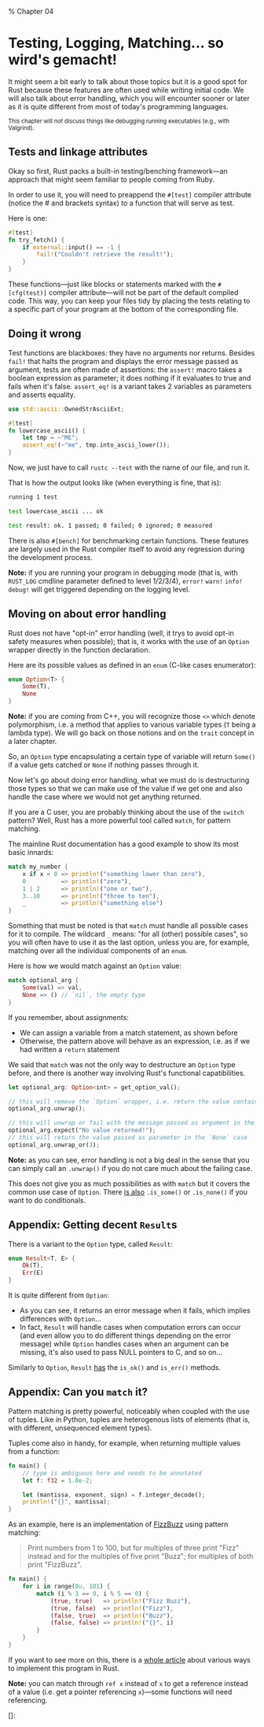 % Chapter 04

Testing, Logging, Matching... so wird's gemacht!
================================================

It might seem a bit early to talk about those topics but it is a good spot for Rust because these features are often used while writing initial code. We will also talk about error handling, which you will encounter sooner or later as it is quite different from most of today's programming languages.

<small>This chapter will not discuss things like debugging running executables (e.g., with Valgrind).</small>

Tests and linkage attributes
----------------------------

Okay so first, Rust packs a built-in testing/benching framework&mdash;an approach that might seem familiar to people coming from Ruby.

In order to use it, you will need to preappend the `#[test]` compiler attribute (notice the # and brackets syntax) to a function that will serve as test.

Here is one:

~~~~rust
#[test]
fn try_fetch() {
    if external::input() == -1 {
        fail!("Couldn't retrieve the result!");
    }
}
~~~~

These functions&mdash;just like blocks or statements marked with the `#[cfg(test)]` compiler attribute&mdash;will not be part of the default compiled code. This way, you can keep your files tidy by placing the tests relating to a specific part of your program at the bottom of the corresponding file.

Doing it wrong
--------------

Test functions are blackboxes: they have no arguments nor returns.
Besides `fail!` that halts the program and displays the error message passed as argument, tests are often made of assertions: the `assert!` macro takes a boolean expression as parameter; it does nothing if it evaluates to true and fails when it's false. `assert_eq!` is a variant takes 2 variables as parameters and asserts equality.

~~~~rust
use std::ascii::OwnedStrAsciiExt;

#[test]
fn lowercase_ascii() {
    let tmp = ~"ME";
    assert_eq!(~"me", tmp.into_ascii_lower());
}
~~~~

Now, we just have to call `rustc --test` with the name of our file, and run it.

That is how the output looks like (when everything is fine, that is):

~~~~bash
running 1 test

test lowercase_ascii ... ok

test result: ok. 1 passed; 0 failed; 0 ignored; 0 measured
~~~~

There is also `#[bench]` for benchmarking certain functions. These features are largely used in the Rust compiler itself to avoid any regression during the development process.

**Note:** if you are running your program in debugging mode (that is, with `RUST_LOG` cmdline parameter defined to level 1/2/3/4), `error!` `warn!` `info!` `debug!` will get triggered depending on the logging level.

Moving on about error handling
------------------------------

Rust does not have "opt-in" error handling (well, it trys to avoid opt-in safety measures when possible); that is, it works with the use of an `Option` wrapper directly in the function declaration.

Here are its possible values as defined in an `enum` (C-like cases enumerator):

~~~~rust
enum Option<T> {
    Some(T),
    None
}
~~~~

**Note:** if you are coming from C++, you will recognize those `<>` which denote polymorphism, i.e. a method that applies to various variable types (`T` being a lambda type). We will go back on those notions and on the `trait` concept in a later chapter.

So, an `Option` type encapsulating a certain type of variable will return `Some()` if a value gets catched or `None` if nothing passes through it.

Now let's go about doing error handling, what we must do is destructuring those types so that we can make use of the value if we get one and also handle the case where we would not get anything returned.

If you are a C user, you are probably thinking about the use of the `switch` pattern?
Well, Rust has a more powerful tool called `match`, for pattern matching.

The mainline Rust documentation has a good example to show its most basic innards:

~~~~rust
match my_number {
    x if x < 0 => println!("something lower than zero"),
    0          => println!("zero"),
    1 | 2      => println!("one or two"),
    3..10      => println!("three to ten"),
    _          => println!("something else")
}
~~~~

Something that must be noted is that `match` must handle all possible cases for it to compile.
The wildcard `_` means: "for all (other) possible cases", so you will often have to use it as the last option, unless you are, for example, matching over all the individual components of an `enum`.

Here is how we would match against an `Option` value:

~~~~rust
match optional_arg {
    Some(val) => val,
    None => () // `nil`, the empty type
}
~~~~

If you remember, about assignments:

- We can assign a variable from a match statement, as shown before
- Otherwise, the pattern above will behave as an expression, i.e. as if we had written a `return` statement

We said that `match` was not the only way to destructure an `Option` type before, and there is another way involving Rust's functional capatibilities.

~~~~rust
let optional_arg: Option<int> = get_option_val();

// this will remove the `Option` wrapper, i.e. return the value contained in `Some()` or fail
optional_arg.unwrap();

// this will unwrap or fail with the message passed as argument in the `None` case
optional_arg.expect("No value returned!");
// this will return the value passed as parameter in the `None` case
optional_arg.unwrap_or(3);
~~~~

**Note:** as you can see, error handling is not a big deal in the sense that you can simply call an `.unwrap()` if you do not care much about the failing case.

This does not give you as much possibilities as with `match` but it covers the common use case of `Option`. There [is also][option-doc] `.is_some()` or `.is_none()` if you want to do conditionals.

Appendix: Getting decent `Result`s
----------------------------------

There is a variant to the `Option` type, called `Result`:

~~~~rust
enum Result<T, E> {
    Ok(T),
    Err(E)
}
~~~~

It is quite different from `Option`:

- As you can see, it returns an error message when it fails, which implies differences with `Option`...
- In fact, `Result` will handle cases when computation errors can occur (and even allow you to do different things depending on the error message) while `Option` handles cases when an argument can be missing, it's also used to pass NULL pointers to C, and so on...

Similarly to `Option`, `Result` [has][result-doc] the `is_ok()` and `is_err()` methods.

Appendix: Can you `match` it?
-----------------------------

Pattern matching is pretty powerful, noticeably when coupled with the use of tuples.
Like in Python, tuples are heterogenous lists of elements (that is, with different, unsequenced element types).

Tuples come also in handy, for example, when returning multiple values from a function:

~~~~rust
fn main() {
    // type is ambiguous here and needs to be annotated
    let f: f32 = 1.0e-2;

    let (mantissa, exponent, sign) = f.integer_decode();
    println!("{}", mantissa);
}
~~~~

As an example, here is an implementation of [FizzBuzz] using pattern matching:

> Print numbers from 1 to 100, but for multiples of three print "Fizz" instead and for the multiples of five print "Buzz"; for multiples of both print "FizzBuzz".

~~~~rust
fn main() {
    for i in range(0u, 101) {
        match (i % 3 == 0, i % 5 == 0) {
            (true, true)   => println!("Fizz Buzz"),
            (true, false)  => println!("Fizz"),
            (false, true)  => println!("Buzz"),
            (false, false) => println!("{}", i)
        }
    }
}
~~~~

If you want to see more on this, there is a [whole article][fizzbuzz-rust] about various ways to implement this program in Rust.

**Note:** you can match through `ref x` instead of `x` to get a reference instead of a value (i.e. get a pointer referencing `x`)&mdash;some functions will need referencing.

[option-doc]: http://static.rust-lang.org/doc/master/std/option/enum.Option.html
[result-doc]: http://static.rust-lang.org/doc/master/std/result/enum.Result.html
[FizzBuzz]: http://en.wikipedia.org/wiki/Fizz_buzz
[fizzbuzz-rust]: http://composition.al/blog/2013/03/02/fizzbuzz-revisited/
[]:

